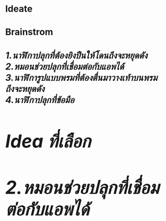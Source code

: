 <h1>Ideate<h1>
<h1>Brainstrom<h1>
  <i>1.นาฬิกาปลุกที่ต้องยิงปืนให้โดนถึงจะหยุดดัง<i><br>
  <i>2.หมอนช่วยปลุกที่เชื่อมต่อกับแอพได้<i><br>
  <i>3.นาฬิการูปแบบพรมที่ต้องตื่นมาวางเท้าบนพรมถึงจะหยุดดัง<i><br>
  <i>4.นาฬิกาปลุกที่ข้อมือ<i>
<h1>Idea ที่เลือก<h1>
  2.หมอนช่วยปลุกที่เชื่อมต่อกับแอพได้
